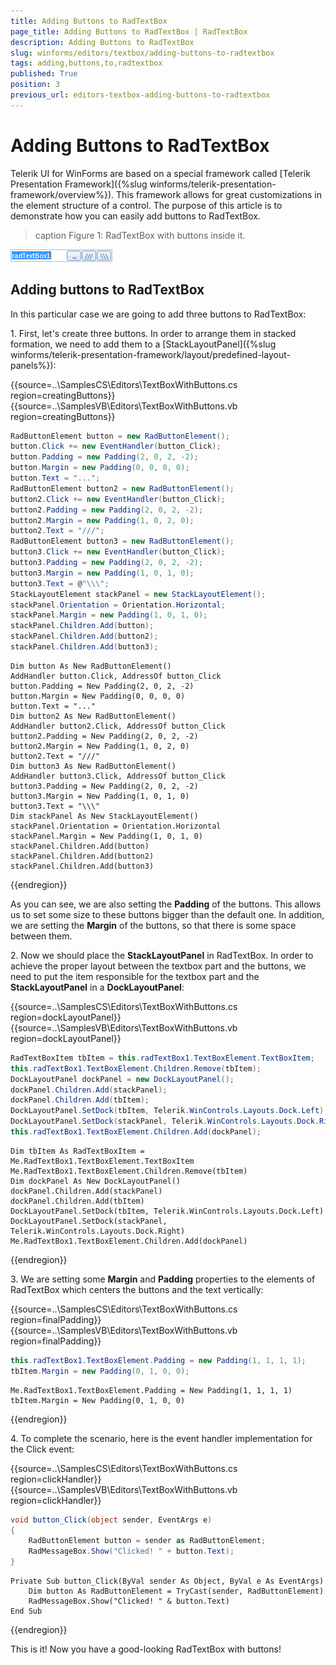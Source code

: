 ```yaml
---
title: Adding Buttons to RadTextBox
page_title: Adding Buttons to RadTextBox | RadTextBox
description: Adding Buttons to RadTextBox
slug: winforms/editors/textbox/adding-buttons-to-radtextbox
tags: adding,buttons,to,radtextbox
published: True
position: 3
previous_url: editors-textbox-adding-buttons-to-radtextbox
---
```


# Adding Buttons to RadTextBox
 

Telerik UI for WinForms are based on a special framework called [Telerik Presentation Framework]({%slug winforms/telerik-presentation-framework/overview%}). This framework allows for great customizations in the element structure of a control. The purpose of this article is to demonstrate how you can easily add buttons to RadTextBox.
     
>caption Figure 1: RadTextBox with buttons inside it.       

![editors-textbox-adding-buttons-to-radtextbox 001](images/editors-textbox-adding-buttons-to-radtextbox001.png)

## Adding buttons to RadTextBox

In this particular case we are going to add three buttons to RadTextBox:
        

1\. First, let's create three buttons. In order to arrange them in stacked formation, we need to add them to a [StackLayoutPanel]({%slug winforms/telerik-presentation-framework/layout/predefined-layout-panels%}): 

{{source=..\SamplesCS\Editors\TextBoxWithButtons.cs region=creatingButtons}} 
{{source=..\SamplesVB\Editors\TextBoxWithButtons.vb region=creatingButtons}} 

````C#
RadButtonElement button = new RadButtonElement();
button.Click += new EventHandler(button_Click);
button.Padding = new Padding(2, 0, 2, -2);
button.Margin = new Padding(0, 0, 0, 0);
button.Text = "...";
RadButtonElement button2 = new RadButtonElement();
button2.Click += new EventHandler(button_Click);
button2.Padding = new Padding(2, 0, 2, -2);
button2.Margin = new Padding(1, 0, 2, 0);
button2.Text = "///";
RadButtonElement button3 = new RadButtonElement();
button3.Click += new EventHandler(button_Click);
button3.Padding = new Padding(2, 0, 2, -2);
button3.Margin = new Padding(1, 0, 1, 0);
button3.Text = @"\\\";
StackLayoutElement stackPanel = new StackLayoutElement();
stackPanel.Orientation = Orientation.Horizontal;
stackPanel.Margin = new Padding(1, 0, 1, 0);
stackPanel.Children.Add(button);
stackPanel.Children.Add(button2);
stackPanel.Children.Add(button3);

````
````VB.NET
Dim button As New RadButtonElement()
AddHandler button.Click, AddressOf button_Click
button.Padding = New Padding(2, 0, 2, -2)
button.Margin = New Padding(0, 0, 0, 0)
button.Text = "..."
Dim button2 As New RadButtonElement()
AddHandler button2.Click, AddressOf button_Click
button2.Padding = New Padding(2, 0, 2, -2)
button2.Margin = New Padding(1, 0, 2, 0)
button2.Text = "///"
Dim button3 As New RadButtonElement()
AddHandler button3.Click, AddressOf button_Click
button3.Padding = New Padding(2, 0, 2, -2)
button3.Margin = New Padding(1, 0, 1, 0)
button3.Text = "\\\"
Dim stackPanel As New StackLayoutElement()
stackPanel.Orientation = Orientation.Horizontal
stackPanel.Margin = New Padding(1, 0, 1, 0)
stackPanel.Children.Add(button)
stackPanel.Children.Add(button2)
stackPanel.Children.Add(button3)

````

{{endregion}} 


As you can see, we are also setting the __Padding__ of the buttons. This allows us to set some size to these buttons bigger than the default one. In addition, we are setting the __Margin__ of the buttons, so that there is some space between them.
            

2\. Now we should place the __StackLayoutPanel__ in RadTextBox. In order to achieve the proper layout between the textbox part and the buttons, we need to put the item responsible for the textbox part and the __StackLayoutPanel__ in a __DockLayoutPanel__: 

{{source=..\SamplesCS\Editors\TextBoxWithButtons.cs region=dockLayoutPanel}} 
{{source=..\SamplesVB\Editors\TextBoxWithButtons.vb region=dockLayoutPanel}} 

````C#
RadTextBoxItem tbItem = this.radTextBox1.TextBoxElement.TextBoxItem;
this.radTextBox1.TextBoxElement.Children.Remove(tbItem);
DockLayoutPanel dockPanel = new DockLayoutPanel();
dockPanel.Children.Add(stackPanel);
dockPanel.Children.Add(tbItem);
DockLayoutPanel.SetDock(tbItem, Telerik.WinControls.Layouts.Dock.Left);
DockLayoutPanel.SetDock(stackPanel, Telerik.WinControls.Layouts.Dock.Right);
this.radTextBox1.TextBoxElement.Children.Add(dockPanel);

````
````VB.NET
Dim tbItem As RadTextBoxItem = Me.RadTextBox1.TextBoxElement.TextBoxItem
Me.RadTextBox1.TextBoxElement.Children.Remove(tbItem)
Dim dockPanel As New DockLayoutPanel()
dockPanel.Children.Add(stackPanel)
dockPanel.Children.Add(tbItem)
DockLayoutPanel.SetDock(tbItem, Telerik.WinControls.Layouts.Dock.Left)
DockLayoutPanel.SetDock(stackPanel, Telerik.WinControls.Layouts.Dock.Right)
Me.RadTextBox1.TextBoxElement.Children.Add(dockPanel)

````

{{endregion}} 
 

3\. We are setting some __Margin__ and __Padding__ properties to the elements of RadTextBox which centers the buttons and the text vertically: 

{{source=..\SamplesCS\Editors\TextBoxWithButtons.cs region=finalPadding}} 
{{source=..\SamplesVB\Editors\TextBoxWithButtons.vb region=finalPadding}} 

````C#
this.radTextBox1.TextBoxElement.Padding = new Padding(1, 1, 1, 1);
tbItem.Margin = new Padding(0, 1, 0, 0);

````
````VB.NET
Me.RadTextBox1.TextBoxElement.Padding = New Padding(1, 1, 1, 1)
tbItem.Margin = New Padding(0, 1, 0, 0)

````

{{endregion}} 
 
4\. To complete the scenario, here is the event handler implementation for the Click event: 

{{source=..\SamplesCS\Editors\TextBoxWithButtons.cs region=clickHandler}} 
{{source=..\SamplesVB\Editors\TextBoxWithButtons.vb region=clickHandler}} 

````C#
void button_Click(object sender, EventArgs e)
{
    RadButtonElement button = sender as RadButtonElement;
    RadMessageBox.Show("Clicked! " + button.Text);
}

````
````VB.NET
Private Sub button_Click(ByVal sender As Object, ByVal e As EventArgs)
    Dim button As RadButtonElement = TryCast(sender, RadButtonElement)
    RadMessageBox.Show("Clicked! " & button.Text)
End Sub

````

{{endregion}} 
 
This is it! Now you have a good-looking RadTextBox with buttons!
